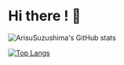 # Hi there ! :wave:


![ArisuSuzushima's GitHub stats](https://github-readme-stats.vercel.app/api?username=ArisuSuzushima&show_icons=true)

[![Top Langs](https://github-readme-stats.vercel.app/api/top-langs/?username=ArisuSuzushima&layout=donut)](https://github.com/anuraghazra/github-readme-stats)







